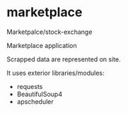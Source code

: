 # marketplace
Marketpalce/stock-exchange

Marketplace application

Scrapped data are represented on site.

It uses exterior libraries/modules:
  - requests
  - BeautifulSoup4
  - apscheduler
  
